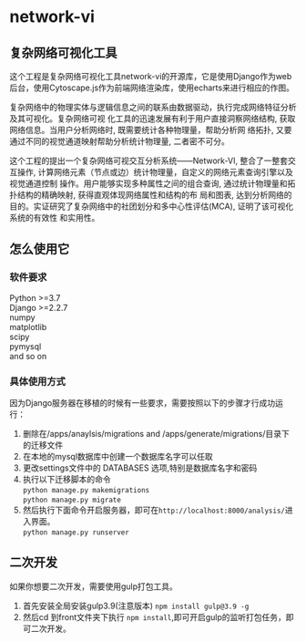 # network-vi
复杂网络可视化工具
---
这个工程是复杂网络可视化工具network-vi的开源库，它是使用Django作为web后台，使用Cytoscape.js作为前端网络渲染库，使用echarts来进行相应的作图。

复杂网络中的物理实体与逻辑信息之间的联系由数据驱动，执行完成网络特征分析及其可视化。复杂网络可视
化工具的迅速发展有利于用户直接洞察网络结构, 获取网络信息。当用户分析网络时, 既需要统计各种物理量，帮助分析网
络拓扑, 又要通过不同的视觉通道映射帮助分析统计物理量, 二者密不可分。

这个工程的提出一个复杂网络可视交互分析系统——Network-VI, 整合了一整套交互操作, 计算网络元素（节点或边）统计物理量，自定义的网络元素查询引擎以及视觉通道控制
操作。用户能够实现多种属性之间的组合查询, 通过统计物理量和拓扑结构的精确映射, 获得直观体现网络属性和结构的布
局和图表, 达到分析网络的目的。实证研究了复杂网络中的社团划分和多中心性评估(MCA), 证明了该可视化系统的有效性
和实用性。


## 怎么使用它

### 软件要求
Python >=3.7   
Django >=2.2.7  
numpy  
matplotlib  
scipy  
pymysql  
and so on 
### 具体使用方式
因为Django服务器在移植的时候有一些要求，需要按照以下的步骤才行成功运行：
1. 删除在/apps/anaylsis/migrations and /apps/generate/migrations/目录下的迁移文件
2. 在本地的mysql数据库中创建一个数据库名字可以任取
3. 更改settings文件中的 DATABASES 选项,特别是数据库名字和密码
4. 执行以下迁移脚本的命令  
`python manage.py makemigrations`  
`python manage.py migrate`
5. 然后执行下面命令开启服务器，即可在`http://localhost:8000/analysis/`进入界面。  
`python manage.py runserver`
## 二次开发
如果你想要二次开发，需要使用gulp打包工具。
1. 首先安装全局安装gulp3.9(注意版本)
`npm install gulp@3.9 -g`
2. 然后cd 到front文件夹下执行 `npm install`,即可开启gulp的监听打包任务，即可二次开发。





